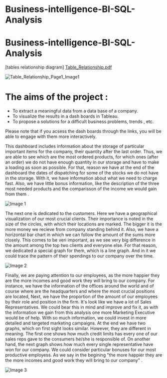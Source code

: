 # Business-intelligence-BI-SQL-Analysis

# Business-intelligence-BI-SQL-Analysis


[tables relationship diagram] [Table_Relationship.pdf](https://github.com/Chirantan-Patel/Country-The-King-of-the-Olympic-Games/files/5396957/Table_Relationship.pdf)

![Table_Relationship_Page1_Image1](https://user-images.githubusercontent.com/40618186/96356869-7bb39a80-10c2-11eb-9cb2-e52ca4a8ac70.jpg)


# The aims of the project : 
- To extract a meaningful data from a data base of a company. 
- To visualize the results in a dash boards in Tableau.
- To propose a solutions for a difficult business problems, trends , etc. 

Please note that if you acsess the dash boards through the links, you will be able to engage with them more interactively. 

This dashboard includes information about the storage of particular important items for the company, their quantity after the last order. Thus, we are able to see which are the most ordered products, for which ones (after an order) we do not have enough quantity in our storage and have to make a loading as soon as possible. For that, reason we have at the end of the dashboard the dates of dispatching for some of the stocks we do not have in the storage. With it, we have information about what we need to charge fast. Also, we have little bonus information, like the description of the three most needed products and the comparisson of the income we would gain from them .


![Image 1](https://user-images.githubusercontent.com/40618186/96356825-c7197900-10c1-11eb-9e45-e9484e7f8b35.png)


The next one is dedicated to the customers. Here we have a geographical visualization of our most crucial clients. Their importance is noted in the size of the circles, with which their locations are marked. The bigger it is the more money we recieve from company standing behind it. Also, we have a horizontal bar chart in which we can follow the amount of the sums more closely. This comes to be veri important, as we see very big difference in the amount among the top two clients and everyone else. For that reason, we dedicated a special graph for them, which is a line graph. And in it we could trace the pattern of their spendings to our company over the time.

![Image 2](https://user-images.githubusercontent.com/40618186/96356827-c7b20f80-10c1-11eb-9693-75bee432ba47.png)

Finally, we are paying attention to our employees, as the more happier they are the more incomes and good work they will bring to our company. For instance, we have the information of the offices around the world and of course where are the headquarters and where the most crucial positions are located, Next, we have the proportion of the amount of our employees by their role and position in the firm. It's look like we have a lot of Sales Representatives. We could bear this in mind and improve and fix it, as with the information we gain from this analysis one more Marketing Executive would be of help. With so much information, we could invest in more detailed and targeted marketing campaigns. At the end we have two graphs, which on first sight looks similar. However, they are different in meaning. The first one shows how much credit limits has every one of our sales reps gave to the consumers he/she is responsible of. On another hand, the next graph shows how much every single representative have won for our company. We could consider particular bonuses for our most productive employess. As we say in the begining "the more happier they are the more incomes and good work they will bring to our company" .

![Image 3](https://user-images.githubusercontent.com/40618186/96356828-c7b20f80-10c1-11eb-8910-5f91136eab74.png)


